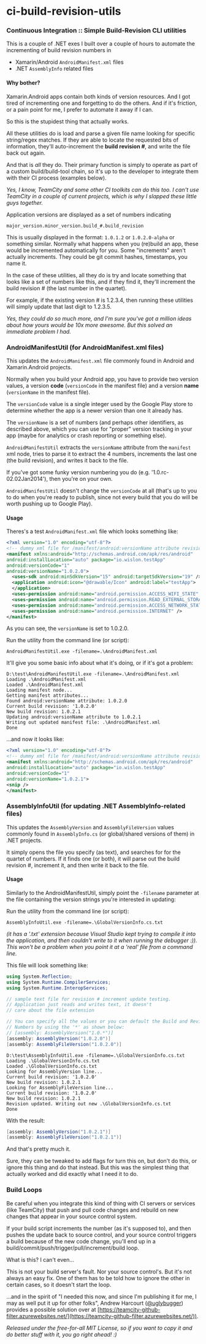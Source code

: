 ci-build-revision-utils
=======================

### Continuous Integration :: Simple Build-Revision CLI utilities
This is a couple of .NET exes I built over a couple of hours to automate the incrementing of build revision numbers in 

* Xamarin/Android `AndroidManifest.xml` files
* .NET `AssemblyInfo` related files

#### Why bother?
Xamarin.Android apps contain both kinds of version resources. And I got tired of incrementing one and forgetting to do the others. And if it's friction, or a pain point for me, I prefer to automate it away if I can. 

So this is the stupidest thing that actually works. 

All these utilities do is load and parse a given file name looking for specific string/regex matches. If they are able to locate the requested bits of information, they'll auto-increment the __build revision #__, and write the file back out again.

And that is _all_ they do. Their primary function is simply to operate as part of a custom build/build-tool chain, so it's up to the developer to integrate them with their CI process (examples below).

_Yes, I know, TeamCity and some other CI toolkits can do this too. I can't use TeamCity in a couple of current projects, which is why I slapped these little guys together._

Application versions are displayed as a set of numbers indicating 

`major_version.minor_version.build_#.build_revision`

This is usually displayed in the format: `1.0.1.2` or `1.0.2.0-alpha` or something similar. Normally what happens when you (re)build an app, these would be incremented automatically for you. Some "increments" aren't actually increments. They could be git commit hashes, timestamps, you name it.

In the case of these utilities, all they do is try and locate something that looks like a set of numbers like this, and if they find it, they'll increment the build revision # (the last number in the quartet).

For example, if the existing version # is 1.2.3.4, then running these utilities will simply update that last digit to 1.2.3.5. 

_Yes, they could do so much more, and I'm sure you've got a million ideas about how yours would be 10x more awesome. But this solved an immediate problem I had._

### AndroidManifestUtil (for AndroidManifest.xml files)
This updates the `AndroidManifest.xml` file commonly found in Android and Xamarin.Android projects.

Normally when you build your Android app, you have to provide two version values, a version __code__ (`versionCode` in the manifest file) and a version __name__ (`versionName` in the manifest file).

The `versionCode` value is a single integer used by the Google Play store to determine whether the app is a newer version than one it already has. 

The `versionName` is a set of numbers (and perhaps other identifiers, as described above, which you can use for "proper" version tracking in your app (maybe for analytics or crash reporting or something else). 

`AndroidManifestUtil` extracts the `versionName` attribute from the `manifest` xml node, tries to parse it to extract the 4 numbers, increments the last one (the build revision), and writes it back to the file. 

If you've got some funky version numbering you do (e.g. '1.0.rc-02.02Jan2014'), then you're on your own.

`AndroidManifestUtil` doesn't change the `versionCode` at all (that's up to you to do when you're ready to publish, since not every build that you do will be worth pushing up to Google Play). 

#### Usage
Theres's a test `AndroidManifest.xml` file which looks something like:

```xml
<?xml version="1.0" encoding="utf-8"?>
<!-- dummy xml file for /manifest/android:versionName attribute revision # increment testing -->
<manifest xmlns:android="http://schemas.android.com/apk/res/android" 
android:installLocation="auto" package="io.wislon.testApp" 
android:versionCode="1" 
android:versionName="1.0.2.0">
  <uses-sdk android:minSdkVersion="15" android:targetSdkVersion="19" />
  <application android:icon="@drawable/Icon" android:label="testApp">
  </application>
  <uses-permission android:name="android.permission.ACCESS_WIFI_STATE" />
  <uses-permission android:name="android.permission.READ_EXTERNAL_STORAGE" />
  <uses-permission android:name="android.permission.ACCESS_NETWORK_STATE" />
  <uses-permission android:name="android.permission.INTERNET" />
</manifest>
```

As you can see, the `versionName` is set to 1.0.2.0.

Run the utility from the command line (or script):

```text
AndroidManifestUtil.exe -filename=.\AndroidManifest.xml
```

It'll give you some basic info about what it's doing, or if it's got a problem:

```text
D:\test\AndroidManifestUtil.exe -filename=.\AndroidManifest.xml
Loading .\AndroidManifest.xml
Loaded .\AndroidManifest.xml
Loading manifest node...
Getting manifest attributes...
Found android:versionName attribute: 1.0.2.0
Current build revision: '1.0.2.0'
New build revision: 1.0.2.1
Updating android:versionName attribute to 1.0.2.1
Writing out updated manifest file: .\AndroidManifest.xml
Done
```

...and now it looks like:

```xml
<?xml version="1.0" encoding="utf-8"?>
<!-- dummy xml file for /manifest/android:versionName attribute revision # increment testing -->
<manifest xmlns:android="http://schemas.android.com/apk/res/android" 
android:installLocation="auto" package="io.wislon.testApp" 
android:versionCode="1" 
android:versionName="1.0.2.1">
<snip />
</manifest>
```

### AssemblyInfoUtil (for updating .NET AssemblyInfo-related files)
This updates the `AssemblyVersion` and `AssemblyFileVersion` values commonly found in `AssemblyInfo.cs` (or global/shared versions of them) in .NET projects. 

It simply opens the file you specify (as text), and searches for for the quartet of numbers. If it finds one (or both), it will parse out the build revision #, increment it, and then write it back to the file.

#### Usage
Similarly to the AndroidManifestUtil, simply point the `-filename` parameter at the file containing the version strings you're interested in updating:

Run the utility from the command line (or script):
```text
AssemblyInfoUtil.exe -filename=.\GlobalVersionInfo.cs.txt
```

_(it has a '.txt' extension because Visual Studio kept trying to compile it into the application, and then couldn't write to it when running the debugger :)). This won't be a problem when you point it at a 'real' file from a command line._

This file will look something like:

```csharp
using System.Reflection;
using System.Runtime.CompilerServices;
using System.Runtime.InteropServices;

// sample text file for revision # increment update testing. 
// Application just reads and writes text, it doesn't 
// care about the file extension

// You can specify all the values or you can default the Build and Revision 
// Numbers by using the '*' as shown below:
// [assembly: AssemblyVersion("1.0.*")]
[assembly: AssemblyVersion("1.0.2.0")]
[assembly: AssemblyFileVersion("1.0.2.0")]
```


```text
D:\test\AssemblyInfoUtil.exe -filename=.\GlobalVersionInfo.cs.txt
Loading .\GlobalVersionInfo.cs.txt
Loaded .\GlobalVersionInfo.cs.txt
Looking for AssemblyVersion line...
Current build revision: '1.0.2.0'
New build revision: 1.0.2.1
Looking for AssemblyFileVersion line...
Current build revision: '1.0.2.0'
New build revision: 1.0.2.1
Revision updated. Writing out new .\GlobalVersionInfo.cs.txt
Done
```

With the result:
```csharp
[assembly: AssemblyVersion("1.0.2.1")]
[assembly: AssemblyFileVersion("1.0.2.1")]
```

And that's pretty much it.

Sure, they can be tweaked to add flags for turn this on, but don't do this, or ignore this thing and do that instead. But this was the simplest thing that actually worked and did exactly what I need it to do.

### Build Loops
Be careful when you integrate this kind of thing with CI servers or services (like TeamCity) that push and pull code changes and rebuild on new changes that appear in your source control system. 

If your build script increments the number (as it's supposed to), and then pushes the update back to source control, and your source control triggers a build because of the new code change, you'll end up in a build/commit/push/trigger/pull/increment/build loop. 

What is this? I can't even...

This is not your build server's fault. Nor your source control's. But it's not always an easy fix. One of them has to be told how to ignore the other in certain cases, so it doesn't start the loop.

...and in the spirit of "I needed this now, and since I'm publishing it for me, I may as well put it up for other folks", Andrew Harcourt ([@uglybugger](https://twitter.com/uglybugger)) provides a possible solution over at [https://teamcity-github-filter.azurewebsites.net/](https://teamcity-github-filter.azurewebsites.net/)).

_Released under the free-for-all MIT License, so if you want to copy it and do better stuff with it, you go right ahead! :)_